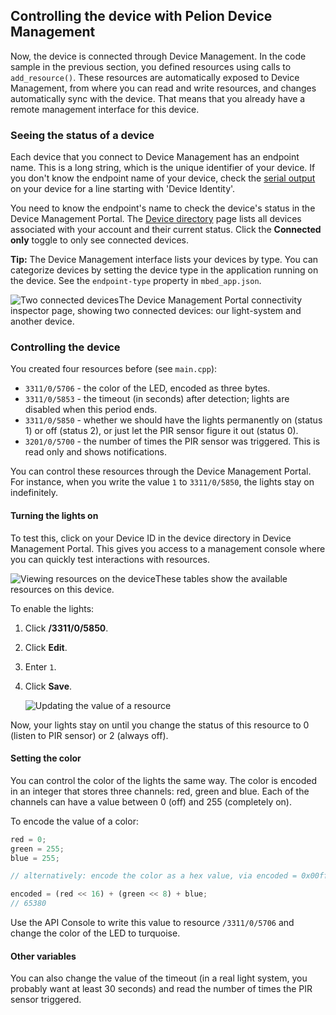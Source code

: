 ## Controlling the device with Pelion Device Management

Now, the device is connected through Device Management. In the code sample in the previous section, you defined resources using calls to `add_resource()`. These resources are automatically exposed to Device Management, from where you can read and write resources, and changes automatically sync with the device. That means that you already have a remote management interface for this device.

### Seeing the status of a device

Each device that you connect to Device Management has an endpoint name. This is a long string, which is the unique identifier of your device. If you don't know the endpoint name of your device, check the [serial output](https://os.mbed.com/docs/latest/tutorials/serial-comm.html) on your device for a line starting with 'Device Identity'.

You need to know the endpoint's name to check the device's status in the Device Management Portal. The [Device directory](https://portal.us-east-1.mbedcloud.com/devices) page lists all devices associated with your account and their current status. Click the **Connected only** toggle to only see connected devices.

<span class="tips">**Tip:** The Device Management interface lists your devices by type. You can categorize devices by setting the device type in the application running on the device. See the `endpoint-type` property in `mbed_app.json`.</span>

<span class="images">![Two connected devices](https://s3-us-west-2.amazonaws.com/cloud-docs-images/lights11.png)<span>The Device Management Portal connectivity inspector page, showing two connected devices: our light-system and another device.</span></span>

### Controlling the device

You created four resources before (see `main.cpp`):

* `3311/0/5706` - the color of the LED, encoded as three bytes.
* `3311/0/5853` - the timeout (in seconds) after detection; lights are disabled when this period ends.
* `3311/0/5850` - whether we should have the lights permanently on (status 1) or off (status 2), or just let the PIR sensor figure it out (status 0).
* `3201/0/5700` - the number of times the PIR sensor was triggered. This is read only and shows notifications.

You can control these resources through the Device Management Portal. For instance, when you write the value `1` to `3311/0/5850`, the lights stay on indefinitely.

#### Turning the lights on

To test this, click on your Device ID in the device directory in Device Management Portal. This gives you access to a management console where you can quickly test interactions with resources.

<span class="images">![Viewing resources on the device](https://s3-us-west-2.amazonaws.com/cloud-docs-images/lights19.png)<span>These tables show the available resources on this device.</span></span>

To enable the lights:

1. Click **/3311/0/5850**.
1. Click **Edit**.
1. Enter `1`.
1. Click **Save**.

    <span class="images">![Updating the value of a resource](https://s3-us-west-2.amazonaws.com/cloud-docs-images/lights20.png)</span>

Now, your lights stay on until you change the status of this resource to 0 (listen to PIR sensor) or 2 (always off).

#### Setting the color

You can control the color of the lights the same way. The color is encoded in an integer that stores three channels: red, green and blue. Each of the channels can have a value between 0 (off) and 255 (completely on).

To encode the value of a color:

```js
red = 0;
green = 255;
blue = 255;

// alternatively: encode the color as a hex value, via encoded = 0x00ffff

encoded = (red << 16) + (green << 8) + blue;
// 65380
```

Use the API Console to write this value to resource `/3311/0/5706` and change the color of the LED to turquoise.

#### Other variables

You can also change the value of the timeout (in a real light system, you probably want at least 30 seconds) and read the number of times the PIR sensor triggered.
